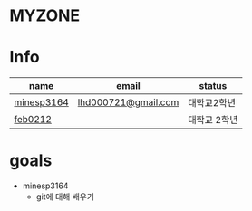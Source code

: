 # MYZONE
# Info
| name                                             | email                  | status       |
|--------------------------------------------------|------------------------|--------------|
|[minesp3164](https://github.com/minesp3164)         |lhd000721@gmail.com     |대학교2학년    |
|[feb0212](https://github.com/feb0212)             |                        |대학교 2학년

# goals

* minesp3164
    - git에 대해 배우기